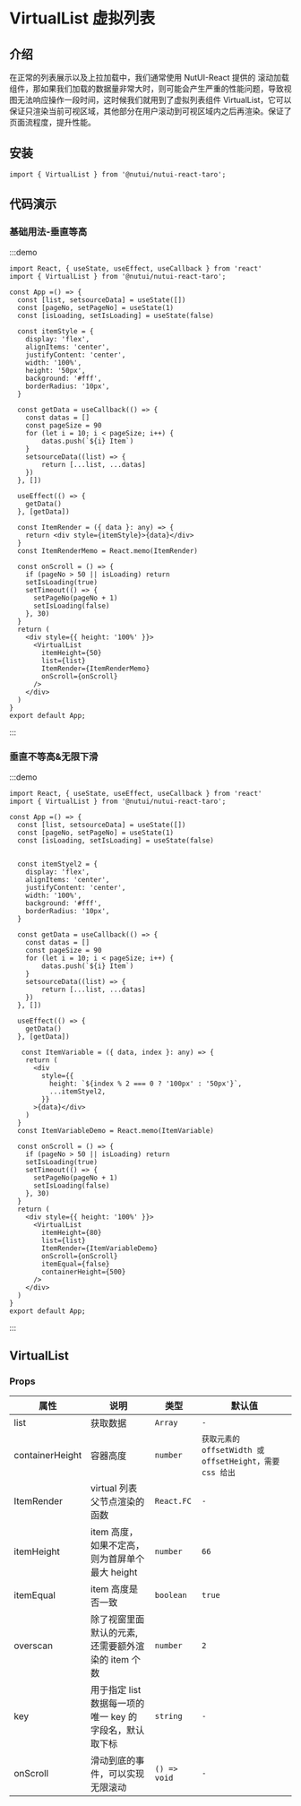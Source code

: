 # VirtualList 虚拟列表

## 介绍

在正常的列表展示以及上拉加载中，我们通常使用 NutUI-React 提供的 滚动加载 组件，那如果我们加载的数据量非常大时，则可能会产生严重的性能问题，导致视图无法响应操作一段时间，这时候我们就用到了虚拟列表组件 VirtualList，它可以保证只渲染当前可视区域，其他部分在用户滚动到可视区域内之后再渲染。保证了页面流程度，提升性能。

## 安装

```tsx
import { VirtualList } from '@nutui/nutui-react-taro';
```

## 代码演示

### 基础用法-垂直等高

:::demo

```tsx
import React, { useState, useEffect, useCallback } from 'react'
import { VirtualList } from '@nutui/nutui-react-taro';

const App =() => {
  const [list, setsourceData] = useState([])
  const [pageNo, setPageNo] = useState(1)
  const [isLoading, setIsLoading] = useState(false)

  const itemStyle = {
    display: 'flex',
    alignItems: 'center',
    justifyContent: 'center',
    width: '100%',
    height: '50px',
    background: '#fff',
    borderRadius: '10px',
  }

  const getData = useCallback(() => {
    const datas = []
    const pageSize = 90
    for (let i = 10; i < pageSize; i++) {
        datas.push(`${i} Item`)
    }
    setsourceData((list) => {
        return [...list, ...datas]
    })
  }, [])

  useEffect(() => {
    getData()
  }, [getData])

  const ItemRender = ({ data }: any) => {
    return <div style={itemStyle}>{data}</div>
  }
  const ItemRenderMemo = React.memo(ItemRender)

  const onScroll = () => {
    if (pageNo > 50 || isLoading) return
    setIsLoading(true)
    setTimeout(() => {
      setPageNo(pageNo + 1)
      setIsLoading(false)
    }, 30)
  }
  return (
    <div style={{ height: '100%' }}>
      <VirtualList
        itemHeight={50}
        list={list}
        ItemRender={ItemRenderMemo}
        onScroll={onScroll}
      />
    </div>
  )
}
export default App;
```

:::

### 垂直不等高&无限下滑

:::demo

```tsx
import React, { useState, useEffect, useCallback } from 'react'
import { VirtualList } from '@nutui/nutui-react-taro';

const App =() => {
  const [list, setsourceData] = useState([])
  const [pageNo, setPageNo] = useState(1)
  const [isLoading, setIsLoading] = useState(false)

  
  const itemStyel2 = {
    display: 'flex',
    alignItems: 'center',
    justifyContent: 'center',
    width: '100%',
    background: '#fff',
    borderRadius: '10px',
  }

  const getData = useCallback(() => {
    const datas = []
    const pageSize = 90
    for (let i = 10; i < pageSize; i++) {
        datas.push(`${i} Item`)
    }
    setsourceData((list) => {
        return [...list, ...datas]
    })
  }, [])

  useEffect(() => {
    getData()
  }, [getData])

   const ItemVariable = ({ data, index }: any) => {
    return (
      <div
        style={{
          height: `${index % 2 === 0 ? '100px' : '50px'}`,
          ...itemStyel2,
        }}
      >{data}</div>
    )
  }
  const ItemVariableDemo = React.memo(ItemVariable)

  const onScroll = () => {
    if (pageNo > 50 || isLoading) return
    setIsLoading(true)
    setTimeout(() => {
      setPageNo(pageNo + 1)
      setIsLoading(false)
    }, 30)
  }
  return (
    <div style={{ height: '100%' }}>
      <VirtualList
        itemHeight={80}
        list={list}
        ItemRender={ItemVariableDemo}
        onScroll={onScroll}
        itemEqual={false}
        containerHeight={500}
      />
    </div>
  )
}
export default App;
```

:::

## VirtualList

### Props

| 属性 | 说明 | 类型 | 默认值 |
| --- | --- | --- | --- |
| list | 获取数据 | `Array` | `-` |
| containerHeight | 容器高度 | `number` | `获取元素的 offsetWidth 或 offsetHeight，需要 css 给出` |
| ItemRender | virtual 列表父节点渲染的函数 | `React.FC` | `-` |
| itemHeight | item 高度，如果不定高，则为首屏单个最大 height | `number` | `66` |
| itemEqual | item 高度是否一致 | `boolean` | `true` |
| overscan | 除了视窗里面默认的元素, 还需要额外渲染的 item 个数 | `number` | `2` |
| key | 用于指定 list 数据每一项的唯一 key 的字段名，默认取下标 | `string` | `-` |
| onScroll | 滑动到底的事件，可以实现无限滚动 | `() => void` | `-` |
